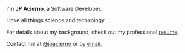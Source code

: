---
---

I'm **JP Acierno**, a Software Developer.

I love all things science and technology.

<!-- Have a look at some of my working [projects]. -->

For details about my background, check out my professional [resume].

Contact me at [@jpacierno] or by [email].



[projects]: /projects
[resume]: https://jpacierno.info/resume/
[@jpacierno]: https://twitter.com/jpacierno
[email]: mailto:juanpabloacierno@gmail.com
